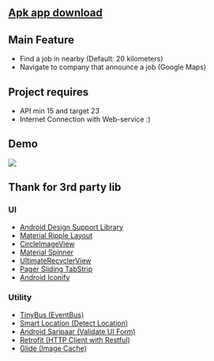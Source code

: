 ## <a href="https://github.com/weeravit/FindJob/raw/master/app/app-release.apk">Apk app download</a>

## Main Feature
- Find a job in nearby (Default: 20 kilometers)
- Navigate to company that announce a job (Google Maps)

## Project requires
- API min 15 and target 23
- Internet Connection with Web-service :)

## Demo
<img src="https://github.com/weeravit/FindJob/raw/master/demo.gif"/>

## Thank for 3rd party lib
### UI
- <a href="http://developer.android.com/tools/support-library/features.html#design">Android Design Support Library</a>
- <a href="https://github.com/balysv/material-ripple">Material Ripple Layout</a>
- <a href="https://github.com/hdodenhof/CircleImageView">CircleImageView</a>
- <a href="https://github.com/ganfra/MaterialSpinner">Material Spinner</a>
- <a href="https://github.com/cymcsg/UltimateRecyclerView">UltimateRecyclerView</a>
- <a href="https://github.com/jpardogo/PagerSlidingTabStrip">Pager Sliding TabStrip</a>
- <a href="https://github.com/JoanZapata/android-iconify">Android Iconify</a>

### Utility
- <a href="https://github.com/beworker/tinybus">TinyBus (EventBus)</a>
- <a href="https://github.com/mrmans0n/smart-location-lib">Smart Location (Detect Location)</a>
- <a href="https://github.com/ragunathjawahar/android-saripaar">Android Saripaar (Validate UI Form)</a>
- <a href="https://github.com/square/retrofit">Retrofit (HTTP Client with Restful)</a>
- <a href="https://github.com/bumptech/glide">Glide (Image Cache)</a>

